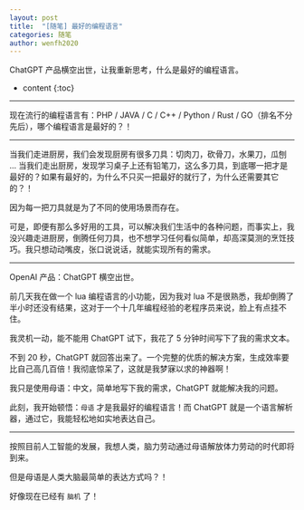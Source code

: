 ```yaml
---
layout: post
title:  "[随笔] 最好的编程语言"
categories: 随笔
author: wenfh2020
---
```


ChatGPT 产品横空出世，让我重新思考，什么是最好的编程语言。



* content
{:toc}

---

现在流行的编程语言有：PHP / JAVA / C / C++ / Python / Rust / GO（排名不分先后），哪个编程语言是最好的？！

---

当我们走进厨房，我们会发现厨房有很多刀具：切肉刀，砍骨刀，水果刀，瓜刨 ... 当我们走出厨房，发现学习桌子上还有铅笔刀，这么多刀具，到底哪一把才是最好的？如果有最好的，为什么不只买一把最好的就行了，为什么还需要其它的？！

因为每一把刀具就是为了不同的使用场景而存在。

可是，即便有那么多好用的工具，可以解决我们生活中的各种问题，而事实上，我没兴趣走进厨房，倒腾任何刀具，也不想学习任何看似简单，却高深莫测的烹饪技巧。我只想动动嘴皮，张口说说话，就能实现所有的需求。

---

OpenAI 产品：ChatGPT 横空出世。

前几天我在做一个 lua 编程语言的小功能，因为我对 lua 不是很熟悉，我却倒腾了半小时还没有结果，这对于一个十几年编程经验的老程序员来说，脸上有点挂不住。

我灵机一动，能不能用 ChatGPT 试下，我花了 5 分钟时间写下了我的需求文本。

不到 20 秒，ChatGPT 就回答出来了。一个完整的优质的解决方案，生成效率要比自己高几百倍！我彻底惊呆了，这就是我梦寐以求的神器啊！

我只是使用母语：中文，简单地写下我的需求，ChatGPT 就能解决我的问题。

此刻，我开始顿悟：`母语` 才是我最好的编程语言！而 ChatGPT 就是一个语言解析器，通过它，我能轻松地如实地表达自己。

---

按照目前人工智能的发展，我想人类，脑力劳动通过母语解放体力劳动的时代即将到来。

但是母语是人类大脑最简单的表达方式吗？！

好像现在已经有 `脑机` 了！
